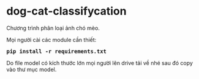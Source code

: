 # dog-cat-classifycation
Chương trình phân loại ảnh chó mèo.

Mọi người cài các module cần thiết:

<b><pre>pip install -r requirements.txt</pre></b>

Do file model có kích thước lớn mọi người lên drive tải về nhé sau đó copy vào thư mục model.